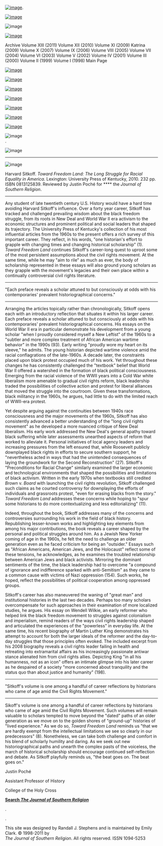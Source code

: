 [![image](../index_top_logo_.jpg)](http://jsr.fsu.edu/).

[![image](../index_top.jpg)](http://jsr.fsu.edu/)

![image](../../production/page_2_strip.jpg)

[![image](../New_Vol_13.png)](Front13.html)

Archive Volume XIII (2011) Volume XII (2010) Volume XI (2009) Katrina
(2009) Volume X (2007) Volume IX (2006) Volume VIII (2005) Volume VII
(2004) Volume VI (2003) Volume V (2002) Volume IV (2001) Volume III
(2000) Volume II (1999) Volume I (1998) Main Page

[![image](../page_2_link_4_mast.jpg)](http://jsr.fsu.edu/ed.htm)

[![image](../page_2_link_5_ed_policies.jpg)](http://jsr.fsu.edu/mission.htm)

[![image](../page_2_link_6_article_sub.jpg)](http://jsr.fsu.edu/submit.htm)

[![image](../page_2_link_7_book_rev.jpg)](http://jsr.fsu.edu/reviews.htm)

[![image](../page_2_link_8_hill_award.jpg)](http://jsr.fsu.edu/award.htm)

[![image](../page_2_link_9_advertisers.jpg)](http://jsr.fsu.edu/ads.htm)

[![image](../page_2_link_99_email.jpg)](mailto:aremillard@francis.edu)

![image](../../production/page_2_width_line_side.jpg) \
 .

![image](../../production/page_2_width_line_top.jpg)

* * * * *

![image](Reviews/TowardFreedomLand.JPG)

Harvard Sitkoff. *Toward Freedom Land: The Long Struggle for Racial
Equality in America*. Lexington: University Press of Kentucky, 2010. 232
pp. ISBN 0813125839. Reviewed by Justin Poché for **** the *Journal of
Southern Religion*.

* * * * *

Any student of late twentieth century U.S. History would have a hard
time avoiding Harvard Sitkoff's influence. Over a forty year career,
Sitkoff has tracked and challenged prevailing wisdom about the black
freedom struggle, from its roots in New Deal and World War II era
activism to the economic structures and prominent political and social
leaders that shaped its trajectory. The University Press of Kentucky's
collection of his most influential articles from the 1960s to the
present offers a rich survey of this important career. They reflect, in
his words, "one historian's effort to grapple with changing times and
changing historical scholarship" (1). *Toward Freedom Land* continues
Sitkoff's career-long quest to uproot some of the most persistent
assumptions about the civil rights movement. At the same time, while he
may "aim to rile" as much as ever, the body of scholarship represented
in these essays will also ground young scholars as they grapple with the
movement's legacies and their own place within a continually
controversial civil rights literature.

* * * * *

"Each preface reveals a scholar attuned to but consciously at odds with
his contemporaries' prevalent historiographical concerns."

* * * * *

Arranging the articles topically rather than chronologically, Sitkoff
opens each with an introductory reflection that situates it within his
larger career. Each preface reveals a scholar attuned to but consciously
at odds with his contemporaries' prevalent historiographical concerns.
His essays on the World War II era in particular demonstrate his
development from a young scholar "when I proudly considered myself a New
Leftist" of the 1960s to a "subtler and more complex treatment of
African American wartime behavior" in the 1990s (93). Early writing
"proudly wore my heart on its sleeve," he admits. The young historian
depicted wartime violence amid the racial conflagrations of the
late-1960s. A decade later, the constraints placed upon black protest
occupied much of his work. Yet throughout these changes he has
consistently challenged the "textbook" belief that World War II offered
a watershed in the formation of black political consciousness. Emerging
from the racial violence of the WWII years into a Cold War white
liberalism more amenable to gradual civil rights reform, black
leadership traded the possibilities of collective action and protest for
liberal alliances that moved the struggle into the courtroom. Given
these transformations, black militancy in the 1960s, he argues, had
little to do with the limited reach of WWII-era protest.

Yet despite arguing against the continuities between 1940s race
consciousness and the major movements of the 1960s, Sitkoff has also
consistently advanced a better understanding of the "long civil rights
movement" as he developed a more nuanced critique of New Deal
liberalism. His early work addressed the New Deal's general apathy
toward black suffering while later assessments unearthed aspects of
reform that worked to alleviate it. Personal initiatives of local agency
leaders and increasing pressures from the left ensured that, while
Roosevelt publicly downplayed black rights in efforts to secure southern
support, he "nevertheless acted in ways that had the unintended
consequences of laying the groundwork for the Second Reconstruction"
(27). Sitkoff's "Preconditions for Racial Change" similarly examined the
larger economic and technological environments that shaped the
possibilities and limitations of black activism. Written in the early
1970s when textbooks still credited *Brown* v. *Board* with launching
the civil rights revolution, Sitkoff challenged such claims as he
courted controversy for downplaying the efforts of individuals and
grassroots protest, "even for erasing blacks from the story." *Toward
Freedom Land* addresses these concerns while hoping to "spur some
historians to do more contextualizing and less editorializing" (11).

Indeed, throughout the book, Sitkoff addresses many of the concerns and
controversies surrounding his work in the field of black history.
Republishing lesser-known works and highlighting key elements from among
his major contributions, the book reveals a career shaped by the
personal and political struggles around him. As a Jewish New Yorker
coming of age in the 1960s, he felt the need to challenge an older
generation even as he faced criticism for being an "outsider." Essays
such as "African Americans, American Jews, and the Holocaust" reflect
some of these tensions, he acknowledges, as he examines the troubled
relationship between American Jews and black activists. Mirroring the
dominant sentiments of the time, the black leadership had to overcome "a
compound of ignorance and indifference sparked with anti-Semitism" as
they came to a common cause with victims of Nazi oppression (154). Such
works, he hoped, reflect the possibilities of political cooperation
among oppressed groups.

Sitkoff's career has also maneuvered the waning of "great man" and
institutional histories in the last two decades. Perhaps too many
scholars overcompensate for such approaches in their examination of more
localized studies, he argues. His essay on Wendell Wilkie, an early
reformer who helped link the black freedom movement to struggles against
colonialism and imperialism, remind readers of the ways civil rights
leadership shaped and articulated the experiences of the "powerless" in
everyday life. At the same time, his recent biography of Martin Luther
King demonstrates his attempt to account for both the larger ideals of
the reformer and the day-to-day struggles that those principles often
evoked. The included excerpt from his 2008 biography reveals a civil
rights leader failing in health and retreating into extramarital affairs
as his increasingly passionate antiwar stance alienated him from civil
rights allies. Depicting King "in all his humanness, not as an icon"
offers an intimate glimpse into his later career as he despaired of a
society "more concerned about tranquility and the status quo than about
justice and humanity" (198).

* * * * *

"Sitkoff's volume is one among a handful of career reflections by
historians who came of age amid the Civil Rights Movement."

* * * * *

Sikoff's volume is one among a handful of career reflections by
historians who came of age amid the Civil Rights Movement. Such volumes
will remain valuable to scholars tempted to move beyond the "dated"
paths of an older generation as we move on to the golden shores of
"ground-up" histories of "lived experience." As we do so, *Toward
Freedom Land* reminds us "that we are hardly exempt from the
intellectual limitations we see so clearly in our predecessors" (8).
Nonetheless, we can take both challenge and comfort in his blend of
scholarly humility and daring. As we seek out new historiographical
paths and unearth the complex pasts of the voiceless, the march of
historical scholarship should encourage continued self-reflection and
debate. As Sitkoff playfully reminds us, "the beat goes on. The beat
goes on."

Justin Poché

Assistant Professor of History

College of the Holy Cross

**[Search *The Journal of Southern
Religion*](http://jsr.fsu.edu/search.htm)**

.

.

This site was designed by Randall J. Stephens and is maintained by Emily
Clark. © 1998-2011 by \
 *The Journal of Southern Religion*. All rights reserved. ISSN 1094-5253
